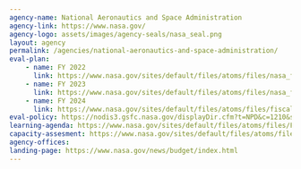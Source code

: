 ```yaml
---
agency-name: National Aeronautics and Space Administration
agency-link: https://www.nasa.gov/
agency-logo: assets/images/agency-seals/nasa_seal.png
layout: agency
permalink: /agencies/national-aeronautics-and-space-administration/
eval-plan:
    - name: FY 2022
      link: https://www.nasa.gov/sites/default/files/atoms/files/nasa_fy_2022_annual_evaluation_plan_updated.pdf
    - name: FY 2023
      link: https://www.nasa.gov/sites/default/files/atoms/files/nasa_fy_2023_volume_of_integrated_performance.pdf#page=131
    - name: FY 2024
      link: https://www.nasa.gov/sites/default/files/atoms/files/fiscal_year_2024_volume_of_integrated_perfomance.pdf
eval-policy: https://nodis3.gsfc.nasa.gov/displayDir.cfm?t=NPD&c=1210&s=7
learning-agenda: https://www.nasa.gov/sites/default/files/atoms/files/FY_22_Strategic_Plan.pdf#page=76
capacity-assesment: https://www.nasa.gov/sites/default/files/atoms/files/FY_22_Strategic_Plan.pdf#page=100
agency-offices:
landing-page: https://www.nasa.gov/news/budget/index.html
---
```

